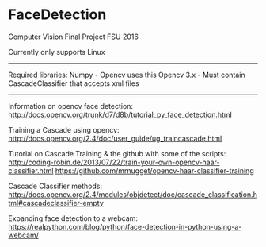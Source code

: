 # FaceDetection
Computer Vision Final Project FSU 2016

Currently only supports Linux

________________________________________________________________________

Required libraries:
Numpy - Opencv uses this
Opencv 3.x - Must contain CascadeClassifier that accepts xml files

________________________________________________________________________

Information on opencv face detection:
http://docs.opencv.org/trunk/d7/d8b/tutorial_py_face_detection.html

Training a Cascade using opencv:
http://docs.opencv.org/2.4/doc/user_guide/ug_traincascade.html

Tutorial on Cascade Training & the github with some of the scripts:
http://coding-robin.de/2013/07/22/train-your-own-opencv-haar-classifier.html
https://github.com/mrnugget/opencv-haar-classifier-training

Cascade Classifier methods:
http://docs.opencv.org/2.4/modules/objdetect/doc/cascade_classification.html#cascadeclassifier-empty

Expanding face detection to a webcam:
https://realpython.com/blog/python/face-detection-in-python-using-a-webcam/
